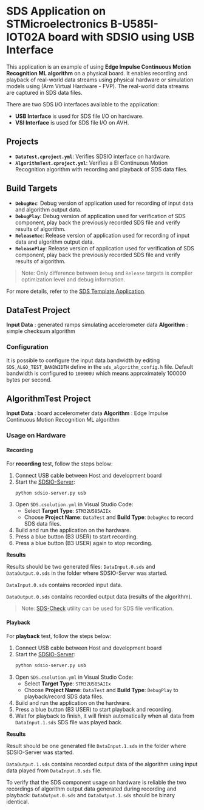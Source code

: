 # SDS Application on STMicroelectronics B-U585I-IOT02A board with SDSIO using USB Interface

This application is an example of using **Edge Impulse Continuous Motion Recognition ML algorithm** on a physical board.
It enables recording and playback of real-world data streams using physical hardware or simulation models using (Arm Virtual Hardware - FVP).
The real-world data streams are captured in SDS data files.

There are two SDS I/O interfaces available to the application:
- **USB Interface** is used for SDS file I/O on hardware.
- **VSI Interface** is used for SDS file I/O on AVH.

## Projects

- **`DataTest.cproject.yml`**: Verifies SDSIO interface on hardware.
- **`AlgorithmTest.cproject.yml`**: Verifies a EI Continuous Motion Recognition algorithm with recording and playback of SDS data files.

## Build Targets

- **`DebugRec`**: Debug version of application used for recording of input data and algorithm output data.
- **`DebugPlay`**: Debug version of application used for verification of SDS component, play back the previously recorded SDS file and verify results of algorithm.
- **`ReleaseRec`**: Release version of application used for recording of input data and algorithm output data.
- **`ReleasePlay`**: Release version of application used for verification of SDS component, play back the previously recorded SDS file and verify results of algorithm.

> Note: Only difference between `Debug` and `Release` targets is compiler optimization level and debug information.

For more details, refer to the [SDS Template Application](https://arm-software.github.io/SDS-Framework/main/template.html).

## DataTest Project

**Input Data** : generated ramps simulating accelerometer data
**Algorithm** : simple checksum algorithm

### Configuration

It is possible to configure the input data bandwidth by editing `SDS_ALGO_TEST_BANDWIDTH` define in the `sds_algorithm_config.h` file.
Default bandwidth is configured to `100000U` which means approximately 100000 bytes per second.

## AlgorithmTest Project

**Input Data** : board accelerometer data
**Algorithm** : Edge Impulse Continuous Motion Recognition ML algorithm

### Usage on Hardware

#### Recording

For **recording** test, follow the steps below:

1. Connect USB cable between Host and development board
2. Start the [SDSIO-Server](https://arm-software.github.io/SDS-Framework/main/utilities.html#sdsio-server):
   ```bash
   python sdsio-server.py usb
   ```
3. Open `SDS.csolution.yml` in Visual Studio Code:
   - Select **Target Type**: `STM32U585AIIx`
   - Choose **Project Name**: `DataTest` and **Build Type**: `DebugRec` to record SDS data files.
4. Build and run the application on the hardware.
5. Press a blue button (B3 USER) to start recording.
6. Press a blue button (B3 USER) again to stop recording.

**Results**

Results should be two generated files: `DataInput.0.sds` and `DataOutput.0.sds` in the folder where SDSIO-Server was started.

`DataInput.0.sds` contains recorded input data.

`DataOutput.0.sds` contains recorded output data (results of the algorithm).

> Note: [SDS-Check](https://arm-software.github.io/SDS-Framework/main/utilities.html#sds-check) utility can be used for SDS file verification.

#### Playback

For **playback** test, follow the steps below:

1. Connect USB cable between Host and development board
2. Start the [SDSIO-Server](https://arm-software.github.io/SDS-Framework/main/utilities.html#sdsio-server):
   ```bash
   python sdsio-server.py usb
   ```
3. Open `SDS.csolution.yml` in Visual Studio Code:
   - Select **Target Type**: `STM32U585AIIx`
   - Choose **Project Name**: `DataTest` and **Build Type**: `DebugPlay` to playback/record SDS data files.
4. Build and run the application on the hardware.
5. Press a blue button (B3 USER) to start playback and recording.
6. Wait for playback to finish, it will finish automatically when all data from `DataInput.1.sds` SDS file was played back.

**Results**

Result should be one generated file `DataInput.1.sds` in the folder where SDSIO-Server was started.

`DataOutput.1.sds` contains recorded output data of the algorithm using input data played from `DataInput.0.sds` file.

To verify that the SDS component usage on hardware is reliable the two recordings of algorithm output data generated during recording and playback: 
`DataOutput.0.sds` and `DataOutput.1.sds` should be binary identical.
